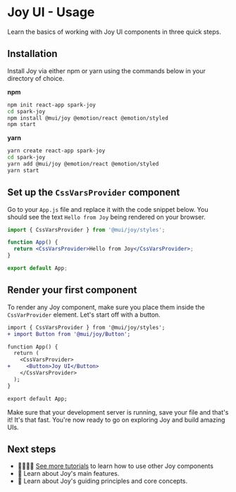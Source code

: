 # Joy UI - Usage

<p class="description">Learn the basics of working with Joy UI components in three quick steps.</p>

## Installation

Install Joy via either npm or yarn using the commands below in your directory of choice.

**npm**

```sh
npm init react-app spark-joy
cd spark-joy
npm install @mui/joy @emotion/react @emotion/styled
npm start
```

**yarn**

```sh
yarn create react-app spark-joy
cd spark-joy
yarn add @mui/joy @emotion/react @emotion/styled
yarn start
```

## Set up the `CssVarsProvider` component

Go to your `App.js` file and replace it with the code snippet below. You should see the text `Hello from Joy` being rendered on your browser.

```jsx
import { CssVarsProvider } from '@mui/joy/styles';

function App() {
  return <CssVarsProvider>Hello from Joy</CssVarsProvider>;
}

export default App;
```

## Render your first component

To render any Joy component, make sure you place them inside the `CssVarProvider` element. Let's start off with a button.

```diff
import { CssVarsProvider } from '@mui/joy/styles';
+ import Button from '@mui/joy/Button';

function App() {
  return (
    <CssVarsProvider>
+     <Button>Joy UI</Button>
    </CssVarsProvider>
  );
}

export default App;
```

Make sure that your development server is running, save your file and that's it! It's that fast.
You're now ready to go on exploring Joy and build amazing UIs.

## Next steps

- 👨‍💻👩‍💻 [See more tutorials](/joy-ui/getting-started/tutorial/) to learn how to use other Joy components
- 💎 Learn about Joy's main features.
- 📖 Learn about Joy's guiding principles and core concepts.
